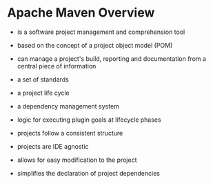 # Apache Maven Overview

- is a software project management and comprehension tool

- based on the concept of a project object model (POM)

- can manage a project's build, reporting and documentation from a central piece of information


- a set of standards

- a project life cycle

- a dependency management system

- logic for executing plugin goals at lifecycle phases


- projects follow a consistent structure

- projects are IDE agnostic

- allows for easy modification to the project

- simplifies the declaration of project dependencies

